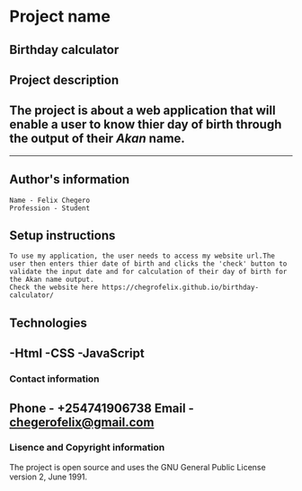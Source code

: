 #  Project name
   Birthday calculator
---
## Project description
   The project is about a web application that will enable a user to know thier day of birth through the output of their _Akan_ name.
---
---
## Author's information 
    Name - Felix Chegero
    Profession - Student
## Setup instructions
    To use my application, the user needs to access my website url.The user then enters thier date of birth and clicks the 'check' button to validate the input date and for calculation of their day of birth for the Akan name output.
    Check the website here https://chegrofelix.github.io/birthday-calculator/
## Technologies 
   -Html
   -CSS
   -JavaScript
---
### Contact information
   Phone - +254741906738
   Email - chegerofelix@gmail.com
---
### Lisence and Copyright information
   The project is open source and uses the GNU General Public License version 2, June 1991.


     
